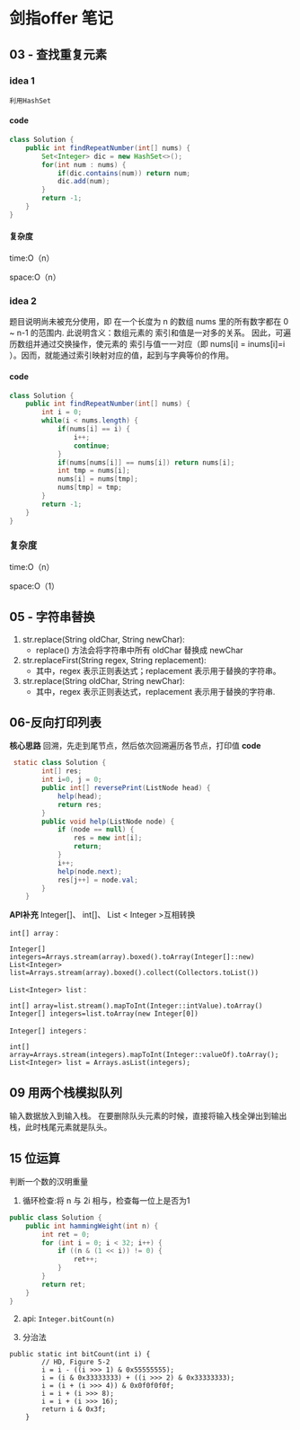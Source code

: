# 剑指offer 笔记
## 03 - 查找重复元素
### idea 1
    利用HashSet
#### code
```java
class Solution {
    public int findRepeatNumber(int[] nums) {
        Set<Integer> dic = new HashSet<>();
        for(int num : nums) {
            if(dic.contains(num)) return num;
            dic.add(num);
        }
        return -1;
    }
}
```
#### 复杂度
time:O（n）

space:O（n）

### idea 2
题目说明尚未被充分使用，即 在一个长度为 n 的数组 nums 里的所有数字都在 0 ~ n-1 的范围内.
此说明含义：数组元素的 索引和值是一对多的关系。
因此，可遍历数组并通过交换操作，使元素的 索引与值一一对应（即 nums[i] = inums[i]=i ）。因而，就能通过索引映射对应的值，起到与字典等价的作用。
#### code
```java
class Solution {
    public int findRepeatNumber(int[] nums) {
        int i = 0;
        while(i < nums.length) {
            if(nums[i] == i) {
                i++;
                continue;
            }
            if(nums[nums[i]] == nums[i]) return nums[i];
            int tmp = nums[i];
            nums[i] = nums[tmp];
            nums[tmp] = tmp;
        }
        return -1;
    }
}
```
### 复杂度
time:O（n）

space:O（1）


## 05 - 字符串替换

1. str.replace(String oldChar, String newChar):
   * replace() 方法会将字符串中所有 oldChar 替换成 newChar
2. str.replaceFirst(String regex, String replacement):
    * 其中，regex 表示正则表达式；replacement 表示用于替换的字符串。
3. str.replace(String oldChar, String newChar):
    * 其中，regex 表示正则表达式，replacement 表示用于替换的字符串.


## 06-反向打印列表
**核心思路**
回溯，先走到尾节点，然后依次回溯遍历各节点，打印值
**code**
```java
 static class Solution {
        int[] res;
        int i=0, j = 0;
        public int[] reversePrint(ListNode head) {
            help(head);
            return res;
        }
        public void help(ListNode node) {
            if (node == null) {
                res = new int[i];
                return;
            }
            i++;
            help(node.next);
            res[j++] = node.val;
        }
    }
```

**API补充**
Integer[]、 int[]、  List < Integer >互相转换
```
int[] array：

Integer[] integers=Arrays.stream(array).boxed().toArray(Integer[]::new)
List<Integer> list=Arrays.stream(array).boxed().collect(Collectors.toList())

List<Integer> list：

int[] array=list.stream().mapToInt(Integer::intValue).toArray()
Integer[] integers=list.toArray(new Integer[0])

Integer[] integers：

int[] array=Arrays.stream(integers).mapToInt(Integer::valueOf).toArray();
List<Integer> list = Arrays.asList(integers);

```

## 09 用两个栈模拟队列
输入数据放入到输入栈。
在要删除队头元素的时候，直接将输入栈全弹出到输出栈，此时栈尾元素就是队头。


## 15 位运算
判断一个数的汉明重量
1. 循环检查:将 n 与 2i 相与，检查每一位上是否为1
```java
public class Solution {
    public int hammingWeight(int n) {
        int ret = 0;
        for (int i = 0; i < 32; i++) {
            if ((n & (1 << i)) != 0) {
                ret++;
            }
        }
        return ret;
    }
}
```
2. api: `Integer.bitCount(n)`

3. 分治法
```
public static int bitCount(int i) {
        // HD, Figure 5-2
        i = i - ((i >>> 1) & 0x55555555);
        i = (i & 0x33333333) + ((i >>> 2) & 0x33333333);
        i = (i + (i >>> 4)) & 0x0f0f0f0f;
        i = i + (i >>> 8);
        i = i + (i >>> 16);
        return i & 0x3f;
    }
```